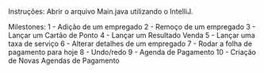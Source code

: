 Instruções:
Abrir o arquivo Main.java utilizando o IntelliJ.

Milestones:
1 - Adição de um empregado
2 - Remoço de um empregado
3 - Lançar um Cartão de Ponto
4 - Lançar um Resultado Venda
5 - Lançar uma taxa de serviço
6 - Alterar detalhes de um empregado
7 - Rodar a folha de pagamento para hoje
8 - Undo/redo
9 - Agenda de Pagamento
10 - Criação de Novas Agendas de Pagamento
